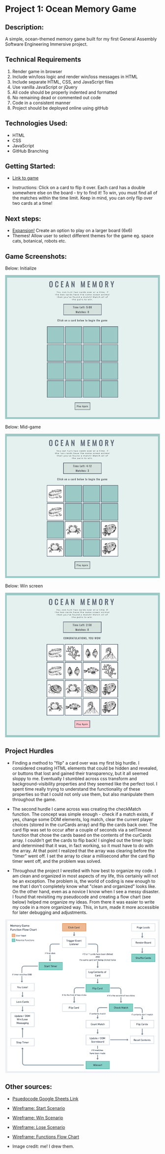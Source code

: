 # Project 1: Ocean Memory Game

## Description:
A simple, ocean-themed memory game built for my first General Assembly Software Engineering Immersive project.

## Technical Requirements
1. Render game in browser
2. Include win/loss logic and render win/loss messages in HTML
3. Include separate HTML, CSS, and JavaScript files
4. Use vanilla JavaScript or jQuery
5. All code should be properly indented and formatted
6. No remaining dead or commented out code
7. Code in a consistent manner
8. Project should be deployed online using gitHub

## Technologies Used: 
* HTML
* CSS
* JavaScript
* GitHub Branching

## Getting Started: 

* [Link to game](https://ocean-memory-game.netlify.app)

* Instructions: Click on a card to flip it over. Each card has a double somewhere else on the board - try to find it! To win, you must find all of the matches within the time limit. Keep in mind, you can only flip over two cards at a time!

## Next steps: 

* [Expansion!](https://github.com/emilyaikens/Project-1-Extension) Create an option to play on a larger board (6x6)
* Themes! Allow user to select different themes for the game eg. space cats, botanical, robots etc.

## Game Screenshots:
Below: Initialize

![A screenshot showing the ocean memory game before any moves have been made](images/startscreen.png)

Below: Mid-game

![A screenshot showing the ocean memory game, mid-game](images/playscreen.png)

Below: Win screen

![A screenshot showing the ocean memory game after it has been won](images/winscreen.png)

## Project Hurdles
* Finding a method to "flip" a card over was my first big hurdle. I considered creating HTML elements that could be hidden and revealed, or buttons that lost and gained their transparency, but it all seemed sloppy to me. Eventually I stumbled across css transform and background-visibility properties and they seemed like the perfect tool. I spent time really trying to understand the functionality of these properties so that I could not only use them, but also manipulate them throughout the game.

* The second hurdle I came across was creating the checkMatch function. The concept was simple enough - check if a match exists, if yes, change some DOM elements, log match, clear the current player choices (stored in the curCards array) and flip the cards back over. The card flip was set to occur after a couple of seconds via a setTimeout function that chose the cards based on the contents of the curCards array. I couldn't get the cards to flip back! I singled out the timer logic and determined that it was, in fact working, so it must have to do with the array. At that point I realized that the array was clearing before the "timer" went off. I set the array to clear a millisecond after the card flip timer went off, and the problem was solved. 

* Throughout the project I wrestled with how best to organize my code. I am clean and organized in most aspects of my life, this certainly will not be an exception. The problem is, the world of coding is new enough to me that I don't completely know what "clean and organized" looks like. On the other hand, even as a novice I know when I see a messy disaster. I found that revisiting my pseudocode and creating a flow chart (see below) helped me organize my ideas. From there it was easier to write my code in a more organized way. This, in turn, made it more accessible for later debugging and adjustments. 

![Flow chart of game functions](images/flow-chart.png)

## Other sources: 

* [Psuedocode Google Sheets Link](https://docs.google.com/document/d/1LdG4PHq_HRYHKUmoWMRiXVa6-AjTFsh6L7WUj7Yd5FE/edit?usp=sharing)

* [Wireframe: Start Scenario](https://whimsical.com/memory-game-start-RpodFpFb3HcZQUX6fLgCmm)

* [Wireframe: Win Scenario](https://whimsical.com/memory-game-win-JKjhm2bYTJAuGcc92UrdqZ)

* [Wireframe: Lose Scenario](https://whimsical.com/memory-game-loss-WdfemVQmZnRXTf9fUevtpc)

* [Wireframe: Functions Flow Chart](https://whimsical.com/BZJpjzvMjzVhn7sShnXn3b)

* Image credit: me! I drew them. 

